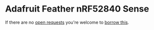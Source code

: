 # Adafruit Feather nRF52840 Sense
If there are no [open requests](https://github.com/tamberg/library/issues?q=is%3Aissue+is%3Aopen+%22Adafruit+Feather+nRF52840+Sense%22) you're welcome to [borrow this](../../../../issues/new?title=Borrow%20request%20for%20Adafruit%20Feather%20nRF52840%20Sense&body=1%20piece%20of%20[this](../blob/main/Hardware/Microcontrollers/Adafruit_Feather_nRF52840_Sense.md)%20for%20~2%20weeks.).

